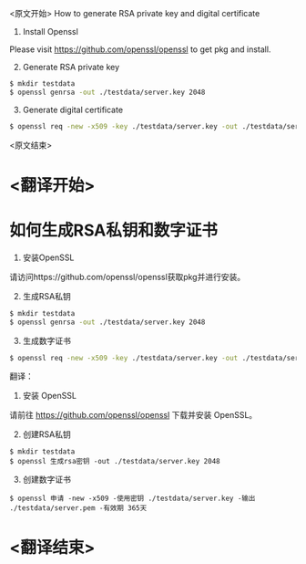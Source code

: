 
<原文开始>
How to generate RSA private key and digital certificate

1. Install Openssl

Please visit https://github.com/openssl/openssl to get pkg and install.

2. Generate RSA private key

```sh
$ mkdir testdata
$ openssl genrsa -out ./testdata/server.key 2048
```

3. Generate digital certificate

```sh
$ openssl req -new -x509 -key ./testdata/server.key -out ./testdata/server.pem -days 365
```

<原文结束>

# <翻译开始>
# 如何生成RSA私钥和数字证书

1. 安装OpenSSL

请访问https://github.com/openssl/openssl获取pkg并进行安装。

2. 生成RSA私钥

```sh
$ mkdir testdata
$ openssl genrsa -out ./testdata/server.key 2048
```

3. 生成数字证书

```sh
$ openssl req -new -x509 -key ./testdata/server.key -out ./testdata/server.pem -days 365
```

翻译：

1. 安装 OpenSSL

请前往 https://github.com/openssl/openssl 下载并安装 OpenSSL。

2. 创建RSA私钥

```shell
$ mkdir testdata
$ openssl 生成rsa密钥 -out ./testdata/server.key 2048
```

3. 创建数字证书

```shell
$ openssl 申请 -new -x509 -使用密钥 ./testdata/server.key -输出 ./testdata/server.pem -有效期 365天
```

# <翻译结束>

